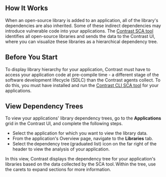 <!--
title: "Library Hierarchy"
description: "View library dependencies hierarchy"
tags: "user library licenses hierarchy vulnerabilities sca"
-->

## How It Works

When an open-source library is added to an application, all of the library's dependencies are also inherited. Some of these indirect dependencies may introduce vulnerable code into your applications. The [Contrast SCA tool](tools-cli.html) identifies all open-source libraries and sends the data to the Contrast UI, where you can visualize these libraries as a hierarchical dependency tree.

## Before You Start
 
To display library hierarchy for your application, Contrast must have to access your application code at pre-compile time - a different stage of the software development lifecycle (SDLC) than the Contrast agents collect. To do this, you must have installed and run the [Contrast CLI SCA tool](tools-cli.html) for your applications. 

## View Dependency Trees

To view your applications' library dependency trees, go to the **Applications** grid in the Contrast UI, and complete the following steps. 

* Select the application for which you want to view the library data.
* From the application's Overview page, navigate to the **Libraries** tab.  
* Select the dependency tree (graduated list) icon on the far right of the header to view the analysis of your application.  

In this view, Contrast displays the dependency tree for your application's libraries based on the data collected by the SCA tool. Within the tree, use the carets to expand sections for more information. 

<!-- What's the info displayed in the tree? Are these version numbers? Does it link to anything? --> 

 